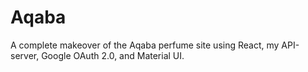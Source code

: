 # Aqaba
A complete makeover of the Aqaba perfume site using React, my API-server, Google OAuth 2.0, and Material UI.
